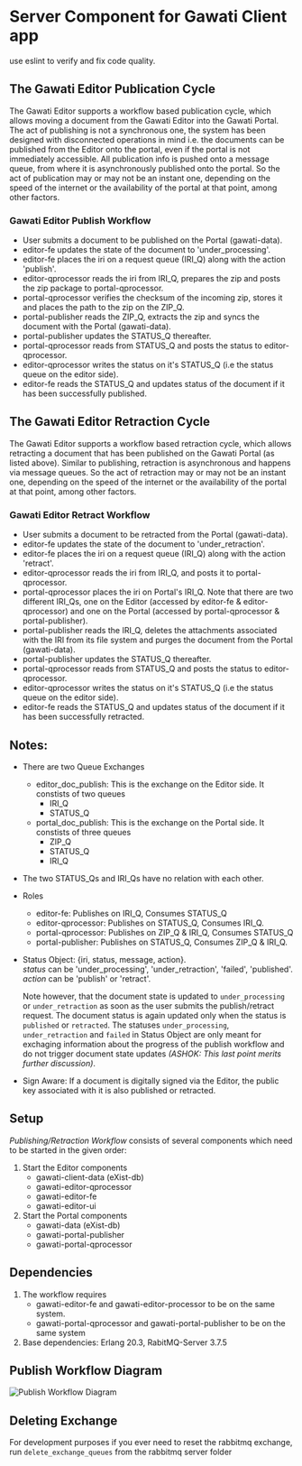 # Server Component for Gawati Client app

use eslint to verify and fix code quality. 

## The Gawati Editor Publication Cycle

The Gawati Editor supports a workflow based publication cycle, which allows moving a document from the Gawati Editor into the Gawati Portal. 
The act of publishing is not a synchronous one, the system has been designed with disconnected operations in mind i.e. the documents can be published from the Editor onto the portal, even if the portal is not immediately accessible. All publication info is pushed onto a message queue, from where it is asynchronously published onto the portal. So the act of publication may or may not be an instant one, depending on the speed of the internet or the  availability of the portal at that point, among other factors.

### Gawati Editor Publish Workflow

- User submits a document to be published on the Portal (gawati-data).
- editor-fe updates the state of the document to 'under_processing'.
- editor-fe places the iri on a request queue (IRI_Q) along with the action 'publish'.
- editor-qprocessor reads the iri from IRI_Q, prepares the zip and posts the zip package to portal-qprocessor.
- portal-qprocessor verifies the checksum of the incoming zip, stores it and places the path to the zip on the ZIP_Q.
- portal-publisher reads the ZIP_Q, extracts the zip and syncs the document with the Portal (gawati-data).
- portal-publisher updates the STATUS_Q thereafter.
- portal-qprocessor reads from STATUS_Q and posts the status to editor-qprocessor.
- editor-qprocessor writes the status on it's STATUS_Q (i.e the status queue on the editor side).
- editor-fe reads the STATUS_Q and updates status of the document if it has been successfully published.

## The Gawati Editor Retraction Cycle

The Gawati Editor supports a workflow based retraction cycle, which allows retracting a document that has been published on the Gawati Portal (as listed above). Similar to publishing, retraction is asynchronous and happens via message queues. So the act of retraction may or may not be an instant one, depending on the speed of the internet or the  availability of the portal at that point, among other factors.

### Gawati Editor Retract Workflow

- User submits a document to be retracted from the Portal (gawati-data).
- editor-fe updates the state of the document to 'under_retraction'.
- editor-fe places the iri on a request queue (IRI_Q) along with the action 'retract'.
- editor-qprocessor reads the iri from IRI_Q, and posts it to portal-qprocessor.
- portal-qprocessor places the iri on Portal's IRI_Q. Note that there are two different IRI_Qs, one on the Editor (accessed by editor-fe & editor-qprocessor) and one on the Portal (accessed by portal-qprocessor & portal-publisher).
- portal-publisher reads the IRI_Q, deletes the attachments associated with the IRI from its file system and purges the document from the Portal (gawati-data).
- portal-publisher updates the STATUS_Q thereafter.
- portal-qprocessor reads from STATUS_Q and posts the status to editor-qprocessor.
- editor-qprocessor writes the status on it's STATUS_Q (i.e the status queue on the editor side).
- editor-fe reads the STATUS_Q and updates status of the document if it has been successfully retracted.

## Notes:
- There are two Queue Exchanges
    - editor_doc_publish: 
        This is the exchange on the Editor side. It constists of two queues
        - IRI_Q
        - STATUS_Q
    - portal_doc_publish:
        This is the exchange on the Portal side. It constists of three queues
        - ZIP_Q
        - STATUS_Q
        - IRI_Q
- The two STATUS_Qs and IRI_Qs have no relation with each other.
- Roles
    - editor-fe: Publishes on IRI_Q, Consumes STATUS_Q
    - editor-qprocessor: Publishes on STATUS_Q, Consumes IRI_Q.
    - portal-qprocessor: Publishes on ZIP_Q & IRI_Q, Consumes STATUS_Q
    - portal-publisher: Publishes on STATUS_Q, Consumes ZIP_Q & IRI_Q.
- Status Object: {iri, status, message, action}.     
    *status* can be 'under_processing', 'under_retraction', 'failed', 'published'.  
    *action* can be 'publish' or 'retract'.  

    Note however, that the document state is updated to `under_processing` or `under_retraction` as soon as the user submits the publish/retract request. The document status is again updated only when the status is `published` or `retracted`. 
    The statuses `under_processing`, `under_retraction` and `failed` in Status Object are only meant for exchaging information about the progress of the publish workflow and do not trigger document state updates *(ASHOK: This last point merits further discussion)*.

- Sign Aware: If a document is digitally signed via the Editor, the public key associated with it is also published or retracted.

## Setup

*Publishing/Retraction Workflow* consists of several components which need to be started in the given order:
1. Start the Editor components
    - gawati-client-data (eXist-db)
    - gawati-editor-qprocessor
    - gawati-editor-fe
    - gawati-editor-ui
2. Start the Portal components
    - gawati-data (eXist-db)
    - gawati-portal-publisher
    - gawati-portal-qprocessor

## Dependencies
1. The workflow requires 
    - gawati-editor-fe and gawati-editor-processor to be on the same system.
    - gawati-portal-qprocessor and gawati-portal-publisher to be on the same system
2. Base dependencies: Erlang 20.3, RabitMQ-Server 3.7.5

## Publish Workflow Diagram
![Publish Workflow Diagram](https://user-images.githubusercontent.com/5685392/40117804-a7ac284c-5935-11e8-9c5f-df963048ac26.png "Publish Workflow Diagram")

## Deleting Exchange

For development purposes if you ever need to reset the rabbitmq exchange, run `delete_exchange_queues` from the rabbitmq server folder